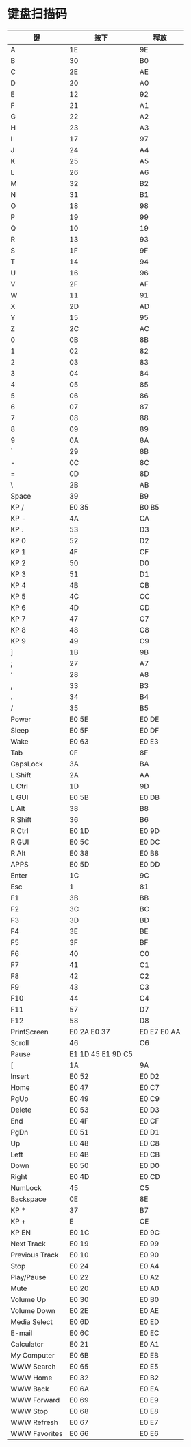 # 键盘扫描码

| 键 | 按下 | 释放 |
|---|---|---|
| A | 1E | 9E |
| B | 30 | B0 |
| C | 2E | AE |
| D | 20 | A0 |
| E | 12 | 92 |
| F | 21 | A1 |
| G | 22 | A2 |
| H | 23 | A3 |
| I | 17 | 97 |
| J | 24 | A4 |
| K | 25 | A5 |
| L | 26 | A6 |
| M | 32 | B2 |
| N | 31 | B1 |
| O | 18 | 98 |
| P | 19 | 99 |
| Q | 10 | 19 |
| R | 13 | 93 |
| S | 1F | 9F |
| T | 14 | 94 |
| U | 16 | 96 |
| V | 2F | AF |
| W | 11 | 91 |
| X | 2D | AD |
| Y | 15 | 95 |
| Z | 2C | AC |
| 0 | 0B | 8B |
| 1 | 02 | 82 |
| 2 | 03 | 83 |
| 3 | 04 | 84 |
| 4 | 05 | 85 |
| 5 | 06 | 86 |
| 6 | 07 | 87 |
| 7 | 08 | 88 |
| 8 | 09 | 89 |
| 9 | 0A | 8A |
| ` | 29 | 8B |
| - | 0C | 8C |
| = | 0D | 8D |
| \ | 2B | AB |
| Space | 39 | B9 |
| KP / | E0 35 | B0 B5 |
| KP - | 4A | CA |
| KP . | 53 | D3 |
| KP 0 | 52 | D2 |
| KP 1 | 4F | CF |
| KP 2 | 50 | D0 |
| KP 3 | 51 | D1 |
| KP 4 | 4B | CB |
| KP 5 | 4C | CC |
| KP 6 | 4D | CD |
| KP 7 | 47 | C7 |
| KP 8 | 48 | C8 |
| KP 9 | 49 | C9 |
| ] | 1B | 9B |
| ; | 27 | A7 |
| ‘ | 28 | A8 |
| , | 33 | B3 |
| . | 34 | B4 |
| / | 35 | B5 |
| Power | E0 5E | E0 DE |
| Sleep | E0 5F | E0 DF |
| Wake | E0 63 | E0 E3 |
| Tab | 0F | 8F |
| CapsLock | 3A | BA |
| L Shift | 2A | AA |
| L Ctrl | 1D | 9D |
| L GUI | E0 5B | E0 DB |
| L Alt | 38 | B8 |
| R Shift | 36 | B6 |
| R Ctrl | E0 1D | E0 9D |
| R GUI | E0 5C | E0 DC |
| R Alt | E0 38 | E0 B8 |
| APPS | E0 5D | E0 DD |
| Enter | 1C | 9C |
| Esc | 1 | 81 |
| F1 | 3B | BB |
| F2 | 3C | BC |
| F3 | 3D | BD |
| F4 | 3E | BE |
| F5 | 3F | BF |
| F6 | 40 | C0 |
| F7 | 41 | C1 |
| F8 | 42 | C2 |
| F9 | 43 | C3 |
| F10 | 44 | C4 |
| F11 | 57 | D7 |
| F12 | 58 | D8 |
| PrintScreen | E0 2A E0 37 | E0 E7 E0 AA |
| Scroll | 46 | C6 |
| Pause | E1 1D 45 E1 9D C5 | |
| [ | 1A | 9A |
| Insert | E0 52 | E0 D2 |
| Home | E0 47 | E0 C7 |
| PgUp | E0 49 | E0 C9 |
| Delete | E0 53 | E0 D3 |
| End | E0 4F | E0 CF |
| PgDn | E0 51 | E0 D1 |
| Up | E0 48 | E0 C8 |
| Left | E0 4B | E0 CB |
| Down | E0 50 | E0 D0 |
| Right | E0 4D | E0 CD |
| NumLock | 45 | C5 |
| Backspace | 0E | 8E |
| KP * | 37 | B7 |
| KP + | E | CE |
| KP EN | E0 1C | E0 9C |
| Next Track | E0 19 | E0 99 |
| Previous Track | E0 10 | E0 90 |
| Stop | E0 24 | E0 A4 |
| Play/Pause | E0 22 | E0 A2 |
| Mute | E0 20 | E0 A0 |
| Volume Up | E0 30 | E0 B0 |
| Volume Down | E0 2E | E0 AE |
| Media Select | E0 6D | E0 ED |
| E-mail | E0 6C | E0 EC |
| Calculator | E0 21 | E0 A1 |
| My Computer | E0 6B | E0 EB |
| WWW Search | E0 65 | E0 E5 |
| WWW Home | E0 32 | E0 B2 |
| WWW Back | E0 6A | E0 EA |
| WWW Forward | E0 69 | E0 E9 |
| WWW Stop | E0 68 | E0 E8 |
| WWW Refresh | E0 67 | E0 E7 |
| WWW Favorites | E0 66 | E0 E6 |